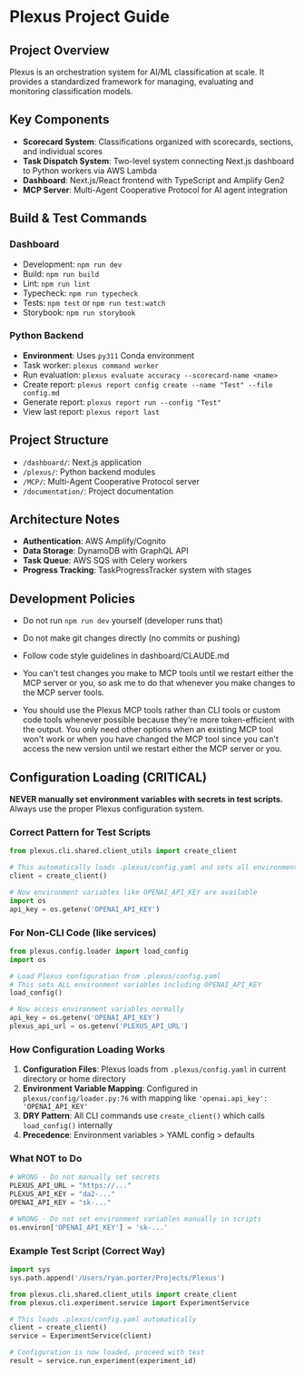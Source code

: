 # Plexus Project Guide

## Project Overview
Plexus is an orchestration system for AI/ML classification at scale. It provides a standardized framework for managing, evaluating and monitoring classification models.

## Key Components
- **Scorecard System**: Classifications organized with scorecards, sections, and individual scores
- **Task Dispatch System**: Two-level system connecting Next.js dashboard to Python workers via AWS Lambda
- **Dashboard**: Next.js/React frontend with TypeScript and Amplify Gen2
- **MCP Server**: Multi-Agent Cooperative Protocol for AI agent integration

## Build & Test Commands
### Dashboard
- Development: `npm run dev`
- Build: `npm run build`
- Lint: `npm run lint`
- Typecheck: `npm run typecheck`
- Tests: `npm test` or `npm run test:watch`
- Storybook: `npm run storybook`

### Python Backend
- **Environment**: Uses `py311` Conda environment 
- Task worker: `plexus command worker`
- Run evaluation: `plexus evaluate accuracy --scorecard-name <name>`
- Create report: `plexus report config create --name "Test" --file config.md`
- Generate report: `plexus report run --config "Test"`
- View last report: `plexus report last`

## Project Structure
- `/dashboard/`: Next.js application 
- `/plexus/`: Python backend modules
- `/MCP/`: Multi-Agent Cooperative Protocol server
- `/documentation/`: Project documentation

## Architecture Notes
- **Authentication**: AWS Amplify/Cognito
- **Data Storage**: DynamoDB with GraphQL API
- **Task Queue**: AWS SQS with Celery workers
- **Progress Tracking**: TaskProgressTracker system with stages

## Development Policies
- Do not run `npm run dev` yourself (developer runs that)
- Do not make git changes directly (no commits or pushing)
- Follow code style guidelines in dashboard/CLAUDE.md

- You can't test changes you make to MCP tools until we restart either the MCP server or you, so ask me to do that whenever you make changes to the MCP server tools.
- You should use the Plexus MCP tools rather than CLI tools or custom code tools whenever possible because they're more token-efficient with the output.  You only need other options when an existing MCP tool won't work or when you have changed the MCP tool since you can't access the new version until we restart either the MCP server or you.

## Configuration Loading (CRITICAL)

**NEVER manually set environment variables with secrets in test scripts.** Always use the proper Plexus configuration system.

### Correct Pattern for Test Scripts
```python
from plexus.cli.shared.client_utils import create_client

# This automatically loads .plexus/config.yaml and sets all environment variables
client = create_client()

# Now environment variables like OPENAI_API_KEY are available
import os
api_key = os.getenv('OPENAI_API_KEY')
```

### For Non-CLI Code (like services)
```python
from plexus.config.loader import load_config
import os

# Load Plexus configuration from .plexus/config.yaml
# This sets ALL environment variables including OPENAI_API_KEY
load_config()

# Now access environment variables normally
api_key = os.getenv('OPENAI_API_KEY')
plexus_api_url = os.getenv('PLEXUS_API_URL')
```

### How Configuration Loading Works
1. **Configuration Files**: Plexus loads from `.plexus/config.yaml` in current directory or home directory
2. **Environment Variable Mapping**: Configured in `plexus/config/loader.py:76` with mapping like `'openai.api_key': 'OPENAI_API_KEY'`
3. **DRY Pattern**: All CLI commands use `create_client()` which calls `load_config()` internally
4. **Precedence**: Environment variables > YAML config > defaults

### What NOT to Do
```python
# WRONG - Do not manually set secrets
PLEXUS_API_URL = "https://..."
PLEXUS_API_KEY = "da2-..."
OPENAI_API_KEY = "sk-..."

# WRONG - Do not set environment variables manually in scripts
os.environ['OPENAI_API_KEY'] = 'sk-...'
```

### Example Test Script (Correct Way)
```python
import sys
sys.path.append('/Users/ryan.porter/Projects/Plexus')

from plexus.cli.shared.client_utils import create_client
from plexus.cli.experiment.service import ExperimentService

# This loads .plexus/config.yaml automatically
client = create_client()
service = ExperimentService(client)

# Configuration is now loaded, proceed with test
result = service.run_experiment(experiment_id)
```